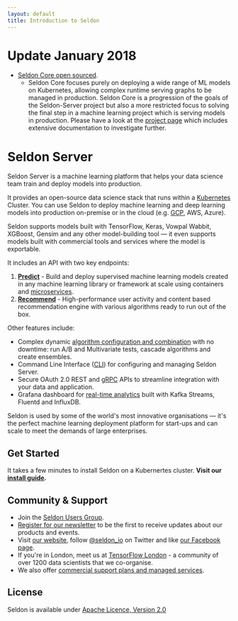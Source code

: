 ```yaml
---
layout: default
title: Introduction to Seldon
---
```


# **Update January 2018**

 * [Seldon Core open sourced](https://github.com/SeldonIO/seldon-core). 
    * Seldon Core focuses purely on deploying a wide range of ML models on Kubernetes, allowing complex runtime serving graphs to be managed in production. Seldon Core is a progression of the goals of the Seldon-Server project but also a more restricted focus to solving the final step in a machine learning project which is serving models in production. Please have a look at the [project page](https://github.com/SeldonIO/seldon-core) which includes extensive documentation to investigate further.




# Seldon Server

Seldon Server is a machine learning platform that helps your data science team train and deploy models into production.

It provides an open-source data science stack that runs within a [Kubernetes](http://kubernetes.io/) Cluster. You can use Seldon to deploy machine learning and deep learning models into production on-premise or in the cloud (e.g. [GCP](kubernetes-google-cloud.html), AWS, Azure).

Seldon supports models built with TensorFlow, Keras, Vowpal Wabbit, XGBoost, Gensim and any other model-building tool  — it even supports models built with commercial tools and services where the model is exportable.

It includes an API with two key endpoints:

1.  **[Predict](prediction-guide.html)** - Build and deploy supervised machine learning models created in any machine learning library or framework at scale using containers and [microservices](api-microservices.html).
2.  **[Recommend](content-recommendation-guide.html)** - High-performance user activity and content based recommendation engine with various algorithms ready to run out of the box. 

Other features include:

- Complex dynamic [algorithm configuration and combination](advanced-recommender-config.html) with no downtime: run A/B and Multivariate tests, cascade algorithms and create ensembles.
- Command Line Interface ([CLI](seldon-cli.html)) for configuring and managing Seldon Server.
- Secure OAuth 2.0 REST and [gRPC](grpc.html) APIs to streamline integration with your data and application.
- Grafana dashboard for [real-time analytics](analytics.html) built with Kafka Streams, Fluentd and InfluxDB.

Seldon is used by some of the world's most innovative organisations — it's the perfect machine learning deployment platform for start-ups and can scale to meet the demands of large enterprises.

## Get Started

It takes a few minutes to install Seldon on a Kubernertes cluster. **Visit our [install guide](install.html).**

## Community & Support

* Join the [Seldon Users Group](https://groups.google.com/forum/#!forum/seldon-users).
* [Register for our newsletter](http://eepurl.com/6X6n1) to be the first to receive updates about our products and events.
* Visit [our website](https://www.seldon.io/), follow [@seldon_io](https://twitter.com/seldon_io) on Twitter and like [our Facebook page](https://www.facebook.com/seldonhq/).
* If you're in London, meet us at [TensorFlow London](https://www.meetup.com/TensorFlow-London/) - a community of over 1200 data scientists that we co-organise.
* We also offer [commercial support plans and managed services](https://www.seldon.io/enterprise/).

## License
Seldon is available under [Apache Licence, Version 2.0](https://github.com/SeldonIO/seldon-server/blob/master/README.md)
